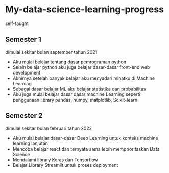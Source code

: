 # My-data-science-learning-progress
self-taught

## Semester 1 
dimulai sekitar bulan september tahun 2021
  * Aku mulai belajar tentang dasar pemrograman python 
  * Selain belajar python aku juga belajar dasar-dasar front-end web development
  * Akhirnya setelah banyak belajar aku menyadari minatku di Machine Learning
  * Sebagai dasar belajar ML aku belajar statistika dan probabilitas
  * Aku juga mulai belajar dasar dasar machine Learning seperti penggunaan library pandas, numpy, matplotlib, Scikit-learn

## Semester 2 
dimulai sekitar bulan februari tahun 2022
  * Aku mulai belajar dasar-dasar Deep Learning untuk konteks machine learning lanjutan
  * Mencoba belajar react dan ternyata sama lebih memprioritaskan Data Science
  * Mendalami library Keras dan Tensorflow
  * Belajar Library Streamlit untuk proses deployment
